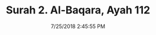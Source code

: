 ---
title       : "Surah 2. Al-Baqara, Ayah 112"
date        : 7/25/2018 2:45:55 PM
draft       : false
type        : "quran"
layout      : "compare"
BookCode    : "CMP"
SurahNumber : "2"
AyahNumber  : "112"
TotalAyah   : "286"
---